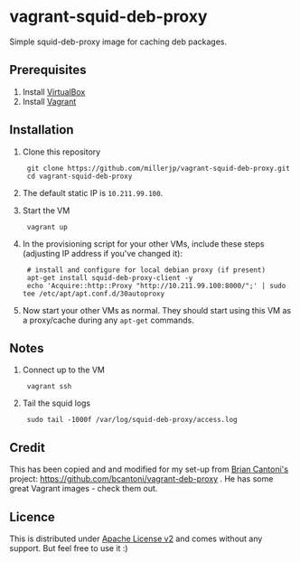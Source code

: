 vagrant-squid-deb-proxy
=======================

Simple squid-deb-proxy image for caching deb packages.

## Prerequisites

1. Install [VirtualBox](https://www.virtualbox.org/wiki/Downloads)
1. Install [Vagrant](https://www.vagrantup.com/downloads)


## Installation

1. Clone this repository

        git clone https://github.com/millerjp/vagrant-squid-deb-proxy.git
        cd vagrant-squid-deb-proxy

1. The default static IP is `10.211.99.100`.

1. Start the VM

        vagrant up

1. In the provisioning script for your other VMs, include these steps (adjusting IP address if you've changed it):

        # install and configure for local debian proxy (if present)
        apt-get install squid-deb-proxy-client -y
        echo 'Acquire::http::Proxy "http://10.211.99.100:8000/";' | sudo tee /etc/apt/apt.conf.d/30autoproxy
		

1. Now start your other VMs as normal. They should start using this VM as a proxy/cache during any `apt-get` commands.

## Notes
1. Connect up to the VM

        vagrant ssh

1. Tail the squid logs

        sudo tail -1000f /var/log/squid-deb-proxy/access.log
	


## Credit

This has been copied and and modified for my set-up from [Brian Cantoni's](https://github.com/bcantoni) project: https://github.com/bcantoni/vagrant-deb-proxy . He has some great Vagrant images - check them out.

## Licence

This is distributed under [Apache License v2](LICENCE) and comes without any support. But feel free to use it :)

